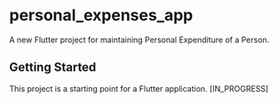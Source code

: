 # personal_expenses_app

A new Flutter project for maintaining Personal Expenditure of a Person.

## Getting Started

This project is a starting point for a Flutter application. [IN_PROGRESS]